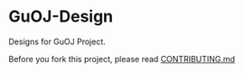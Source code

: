 # GuOJ-Design
Designs for GuOJ Project.

Before you fork this project, please read [CONTRIBUTING.md](https://github.com/quank123wip/GuOJ-Design/blob/master/CONTRIBUTING.md)
